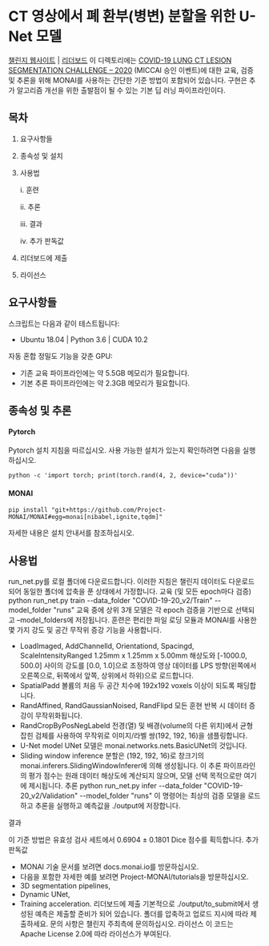 # CT 영상에서 폐 환부(병변) 분할을 위한 U-Net 모델

[챌린지 웹사이트](https://covid-segmentation.grand-challenge.org/COVID-19-20/) | [리더보드](https://covid-segmentation.grand-challenge.org/evaluation/challenge/leaderboard/)
이 디렉토리에는 [COVID-19 LUNG CT LESION SEGMENTATION CHALLENGE – 2020](https://covid-segmentation.grand-challenge.org/COVID-19-20/) (MICCAI 승인 이벤트)에 대한 교육, 검증 및 추론을 위해 MONAI를 사용하는 간단한 기준 방법이 포함되어 있습니다. 구현은 추가 알고리즘 개선을 위한 출발점이 될 수 있는 기본 딥 러닝 파이프라인이다.
 
## 목차
1. 요구사항들
2. 종속성 및 설치
3. 사용법

   i.	훈련
   
   ii.	추론
   
   iii.	결과
   
   iv.	추가 판독값

5. 리더보드에 제출
6. 라이선스

## 요구사항들

스크립트는 다음과 같이 테스트됩니다:
-	Ubuntu 18.04 | Python 3.6 | CUDA 10.2

자동 혼합 정밀도 기능을 갖춘 GPU:

-	기존 교육 파이프라인에는 약 5.5GB 메모리가 필요합니다.
-	기본 추론 파이프라인에는 약 2.3GB 메모리가 필요합니다.

## 종속성 및 추론
#### Pytorch
Pytorch 설치 지침을 따르십시오. 사용 가능한 설치가 있는지 확인하려면 다음을 실행하십시오.

`python -c 'import torch; print(torch.rand(4, 2, device="cuda"))'`

#### MONAI
`pip install "git+https://github.com/Project-MONAI/MONAI#egg=monai[nibabel,ignite,tqdm]"`

자세한 내용은 설치 안내서를 참조하십시오.

## 사용법
run_net.py를 로컬 폴더에 다운로드합니다. 이러한 지침은 챌린지 데이터도 다운로드되어 동일한 폴더에 압축을 푼 상태에서 가정합니다.
교육 (및 모든 epoch마다 검증)
python run_net.py train --data_folder "COVID-19-20_v2/Train" --model_folder "runs"
교육 중에 상위 3개 모델은 각 epoch 검증을 기반으로 선택되고 –model_folders에 저장됩니다.
훈련은 편리한 파일 로딩 모듈과 MONAI를 사용한 몇 가지 강도 및 공간 무작위 증강 기능을 사용합니다.
-	LoadImaged, AddChannelld, Orientationd, Spacingd, ScaleIntensityRanged
1.25mm x 1.25mm x 5.00mm 해상도와 [-1000.0, 500.0] 사이의 강도를 [0.0, 1.0]으로 조정하여 영상 데이터를 LPS 방향(왼쪽에서 오른쪽으로, 뒤쪽에서 앞쪽, 상위에서 하위)으로 로드합니다.
-  SpatialPadd
볼륨의 처음 두 공간 치수에 192x192 voxels 이상이 되도록 패딩합니다.
-	RandAffined, RandGaussianNoised, RandFlipd
모든 훈현 반복 시 데이터 증강이 무작위화됩니다.
-	RandCropByPosNegLabeld
전경(열) 및 배경(volume의 다른 위치)에서 균형 잡힌 검체를 사용하여 무작위로 이미지/라벨 쌍(192, 192, 16)을 샘플링합니다.
-	U-Net model
UNet 모델은 monai.networks.nets.BasicUNet의 것입니다.
-	Sliding window inference
분할은 (192, 192, 16)로 창크기의 monai.inferers.SlidingWindowInferer에 의해 생성됩니다. 이 추론 파이프라인의 평가 점수는 원래 데이터 해상도에 계산되지 않으며, 모델 선택 목적으로만 여기에 제시됩니다.
추론
python run_net.py infer --data_folder "COVID-19-20_v2/Validation" --model_folder "runs"
이 명령어는 최상의 검증 모델을 로드하고 추론을 실행하고 예측값을 ./output에 저장합니다.




결과
 
이 기준 방법은 유효성 검사 세트에서 0.6904 ± 0.1801 Dice 점수를 획득합니다.
추가 판독값
-	MONAI 기술 문서를 보려면 docs.monai.io를 방문하십시오.
-	다음을 포함한 자세한 예를 보려면 Project-MONAI/tutorials을 방문하십시오.
-	3D segmentation pipelines,
-	Dynamic UNet,
-	Training acceleration.
리더보드에 제출
기본적으로 ./output/to_submit에서 생성된 예측은 제출할 준비가 되어 있습니다. 폴더를 압축하고 업로드 지시에 따라 제출하세요.
문의 사항은 챌린지 주최측에 문의하십시오.
라이선스
이 코드는 Apache License 2.0에 따라 라이선스가 부여된다.
